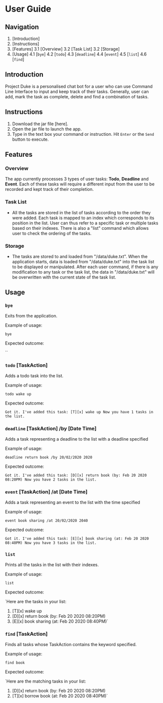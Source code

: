# User Guide

## Navigation
1. [Introduction]
2. [Instructions]
3. [Features]
  3.1 [Overview]
  3.2 [Task List]
  3.2 [Storage]
4. [Usage]
  4.1 [`bye`]
  4.2 [`todo`]
  4.3 [`deadline`]
  4.4 [`event`]
  4.5 [`list`]
  4.6 [`find`]

## Introduction

Project Duke is a personalised chat bot for a user
who can use Command Line Interface to input and keep 
track of their tasks. Generally, user can add, mark 
the task as complete, delete and find a combination of 
tasks. 

## Instructions
  1. Download the jar file [here].
  2. Open the jar file to launch the app.
  3. Type in the text box your command or instruction. Hit `Enter` or the `Send` button to execute.

## Features 

### Overview

The app currently processes 3 types of user tasks: **Todo**, **Deadline** and **Event**. Each of these tasks will require a different input from the user to be recorded and kept track of their completion. 

### Task List

- All the tasks are stored in the list of tasks according to the order they were added. Each task is mapped to an index which corresponds to its position in the list. User can thus refer to a specific task or multiple tasks based on their indexes. There is also a "list" command which allows user to check the ordering of the tasks.

### Storage

- The tasks are stored to and loaded from "/data/duke.txt". When the application starts, data is loaded from "/data/duke.txt" into the task list to be displayed or manipulated. After each user command, if there is any modification to any task or the task list, the data in "/data/duke.txt" will be overwritten with the current state of the task list.

## Usage

### `bye`

Exits from the application.

Example of usage: 

`bye`

Expected outcome:

``

### `todo` [TaskAction]
 
Adds a todo task into the list.

Example of usage: 

`todo wake up`

Expected outcome:

`Got it. I've added this task:
 [T][x] wake up
Now you have 1 tasks in the list.`

### `deadline` [TaskAction] /by [Date Time]

Adds a task representing a deadline to the list with a deadline specified

Example of usage: 

`deadline return book /by 20/02/2020 2020`

Expected outcome:

`Got it. I've added this task:
 [D][x] return book (by: Feb 20 2020 08:20PM)
Now you have 2 tasks in the list.`

### `event` [TaskAction] /at [Date Time]

Adds a task representing an event to the list with the time specified

Example of usage: 

`event book sharing /at 20/02/2020 2040`

Expected outcome:

`Got it. I've added this task:
 [E][x] book sharing (at: Feb 20 2020 08:40PM)
Now you have 3 tasks in the list.`

### `list`

Prints all the tasks in the list with their indexes.

Example of usage: 

`list`

Expected outcome:

`Here are the tasks in your list:
1. [T][x] wake up
2. [D][x] return book (by: Feb 20 2020 08:20PM)
3. [E][x] book sharing (at: Feb 20 2020 08:40PM)`

### `find` [TaskAction]

Finds all tasks whose TaskAction contains the keyword specified.

Example of usage:

`find book`

Expected outcome:

`Here are the matching tasks in your list:
1. [D][x] return book (by: Feb 20 2020 08:20PM)
2. [T][x] borrow book (at: Feb 20 2020 08:40PM)`
